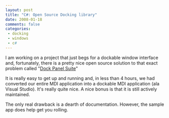 ```yaml
---
layout: post
title: "C#: Open Source Docking library"
date: 2008-01-18
comments: false
categories:
 - docking
 - windows
 - c#
---
```

I am working on a project that just begs for a dockable window interface and,
fortunately, there is a pretty nice open source solution to that exact problem
called "[Dock Panel Suite](http://sourceforge.net/projects/dockpanelsuite/)"  
  
It is really easy to get up and running and, in less than 4 hours, we had
converted our entire MDI application into a dockable MDI application (ala
Visual Studio). It's really quite nice. A nice bonus is that it is still
actively maintained.  
  
The only real drawback is a dearth of documentation. However, the sample app
does help get you rolling.

